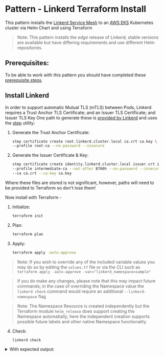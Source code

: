 # Pattern - Linkerd Terraform Install

This pattern installs the [Linkerd Service Mesh](https://linkerd.io/) to an [AWS EKS](https://aws.amazon.com/eks/) Kubernetes cluster via Helm Chart and using Terraform

> Note: This pattern installs the *edge* release of Linkerd; stable versions are available but have differing requirements and use different Helm repositories.

## Prerequisites:

To be able to work with this pattern you should have completed these [prerequisite steps](../../prerequisites/README.md).

## Install Linkerd

In order to support automatic Mutual TLS (mTLS) between Pods, Linkerd requires a Trust Anchor TLS Certificate; and an Issuer TLS Certificate; and Issuer TLS Key
One path to generate these is [provided by Linkerd](https://linkerd.io/2.15/tasks/generate-certificates/#trust-anchor-certificate) and uses the [step](https://smallstep.com/cli/) utility:
1. Generate the Trust Anchor Certificate:
   ```sh
   step certificate create root.linkerd.cluster.local ca.crt ca.key \
   --profile root-ca --no-password --insecure
   ```

2. Generate the Issuer Certificate & Key:
   ```sh
   step certificate create identity.linkerd.cluster.local issuer.crt issuer.key \
   --profile intermediate-ca --not-after 8760h --no-password --insecure \
   --ca ca.crt --ca-key ca.key
   ```

Where these files are stored is not significant, however, paths will need to be provided to Terraform so don't lose them!

Now install with Terraform -
1. Initialize:
   ```sh
   terraform init
   ```

2. Plan:
   ```sh
   terraform plan
   ```

3. Apply:
   ```sh
   terraform apply -auto-approve
   ```

> Note: If you wish to override any of the included variable values you may do so by editing the `values.tf` file or via the CLI such as `terraform apply -auto-approve -var="linkerd_namespace=sample"`

> If you do make any changes, please note that this may impact future commands; in the case of overriding the Namespace value the `linkerd check` command would require an additional `--linkerd-namespace` flag


> Note: The Namespace Resource is created independently but the Terraform module `helm_release` does support creating the Namespace automatially; here the independent creation supports possible future labels and other native Namespace functionality

4. Check:
   ```sh
   linkerd check
   ```

<details>
<summary>With expected output:</summary>

   ```sh
   =======

   kubernetes-api
   --------------
   √ can initialize the client
   √ can query the Kubernetes API
   
   kubernetes-version
   ------------------
   √ is running the minimum Kubernetes API version

   linkerd-existence
   -----------------
   √ 'linkerd-config' config map exists
   √ heartbeat ServiceAccount exist
   √ control plane replica sets are ready
   √ no unschedulable pods
   √ control plane pods are ready
   √ cluster networks contains all pods
   √ cluster networks contains all services

   linkerd-config
   --------------
   √ control plane Namespace exists
   √ control plane ClusterRoles exist
   √ control plane ClusterRoleBindings exist
   √ control plane ServiceAccounts exist
   √ control plane CustomResourceDefinitions exist
   √ control plane MutatingWebhookConfigurations exist
   √ control plane ValidatingWebhookConfigurations exist
   √ proxy-init container runs as root user if docker container runtime is used

   linkerd-identity
   ----------------
   √ certificate config is valid
   √ trust anchors are using supported crypto algorithm
   √ trust anchors are within their validity period
   √ trust anchors are valid for at least 60 days
   √ issuer cert is using supported crypto algorithm
   √ issuer cert is within its validity period
   √ issuer cert is valid for at least 60 days
   √ issuer cert is issued by the trust anchor

   linkerd-webhooks-and-apisvc-tls
   -------------------------------
   √ proxy-injector webhook has valid cert
   √ proxy-injector cert is valid for at least 60 days
   √ sp-validator webhook has valid cert
   √ sp-validator cert is valid for at least 60 days
   √ policy-validator webhook has valid cert
   √ policy-validator cert is valid for at least 60 days

   linkerd-version
   ---------------
   √ can determine the latest version
   √ cli is up-to-date
   
   control-plane-version
   ---------------------
   √ can retrieve the control plane version
   √ control plane is up-to-date
   √ control plane and cli versions match

   linkerd-control-plane-proxy
   ---------------------------
   √ control plane proxies are healthy
   √ control plane proxies are up-to-date
   √ control plane proxies and cli versions match
   
   linkerd-ha-checks
   -----------------
   √ multiple replicas of control plane pods

   linkerd-extension-checks
   ------------------------
   √ namespace configuration for extensions

   Status check results are √
   ```
</details>
